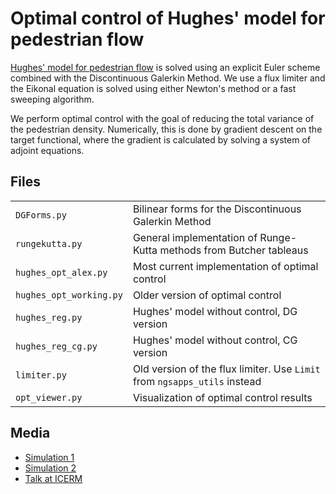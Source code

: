 # Optimal control of Hughes' model for pedestrian flow

[Hughes' model for pedestrian flow](https://www.sciencedirect.com/science/article/pii/S0191261501000157) is solved using an explicit Euler scheme combined with the Discontinuous Galerkin Method. We use a flux limiter and the Eikonal equation is solved using either Newton's method or a fast sweeping algorithm.

We perform optimal control with the goal of reducing the total variance of the pedestrian density. Numerically, this is done by gradient descent on the target functional, where the gradient is calculated by solving a system of adjoint equations.


## Files

| | |
| --------- | --------- |
| `DGForms.py` | Bilinear forms for the Discontinuous Galerkin Method |
| `rungekutta.py` | General implementation of Runge-Kutta methods from Butcher tableaus |
| `hughes_opt_alex.py` | Most current implementation of optimal control |
| `hughes_opt_working.py` | Older version of optimal control |
| `hughes_reg.py` | Hughes' model without control, DG version |
| `hughes_reg_cg.py` | Hughes' model without control, CG version |
| `limiter.py` | Old version of the flux limiter. Use `Limit` from `ngsapps_utils` instead |
| `opt_viewer.py` | Visualization of optimal control results |

## Media

- [Simulation 1](https://www.youtube.com/watch?v=vbj41vHd9xo)
- [Simulation 2](https://www.youtube.com/watch?v=nB54iyrMfh0)
- [Talk at ICERM](https://icerm.brown.edu/video_archive/#/play/1367)
